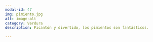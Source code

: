 ```yaml
---
modal-id: 47
img: pimiento.jpg
alt: image-alt
category: Verdura
description: Picantón y divertido, los pimientos son fantásticos.

---
```

